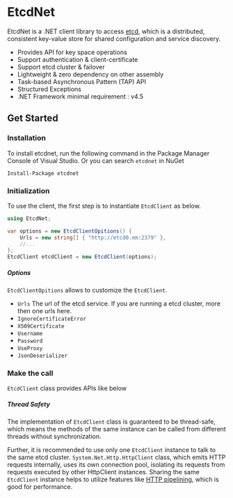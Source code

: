 # EtcdNet


EtcdNet is a .NET client library to access [etcd](https://github.com/coreos/etcd), which is a distributed, consistent key-value store for shared configuration and service discovery. 

* Provides API for key space operations
* Support authentication & client-certificate
* Support etcd cluster & failover
* Lightweight & zero dependency on other assembly
* Task-based Asynchronous Pattern (TAP) API
* Structured Exceptions
* .NET Framework minimal requirement : v4.5


## Get Started

### Installation
To install etcdnet, run the following command in the Package Manager Console of Visual Studio. Or you can search `etcdnet` in NuGet

```
Install-Package etcdnet
```

### Initialization

To use the client, the first step is to instantiate `EtcdClient` as below.

```csharp
using EtcdNet;

var options = new EtcdClientOpitions() {
    Urls = new string[] { "http://etcd0.em:2379" },
    //...
};
EtcdClient etcdClient = new EtcdClient(options);
```



##### Options

`EtcdClientOpitions` allows to customize the `EtcdClient`.

* `Urls` The url of the etcd service. If you are running a etcd cluster, more then one urls here.
* `IgnoreCertificateError`
* `X509Certificate`
* `Username`
* `Password`
* `UseProxy`
* `JsonDeserializer`

### Make the call

`EtcdClient` class provides APIs like below

##### Thread Safety

The implementation of `EtcdClient` class is guaranteed to be thread-safe, which means the methods of the same instance can be called from different threads without synchronization. 

Further, it is recommended to use only one `EtcdClient` instance to talk to the same etcd cluster. `System.Net.Http.HttpClient` class, which emits HTTP requests internally, uses its own connection pool, isolating its requests from requests executed by other HttpClient instances. Sharing the same `EtcdClient` instance helps to utilize features like [HTTP pipelining](https://en.wikipedia.org/wiki/HTTP_pipelining), which is good for performance.